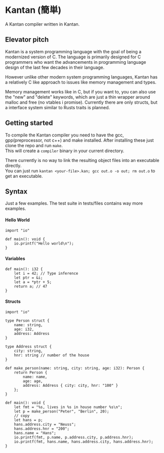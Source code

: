 # Kantan (簡単)

A Kantan compiler written in Kantan.

## Elevator pitch

Kantan is a system programming language with the goal of being a modernized version of C.
The language is primarily designed for C programmers who want the advancements in 
programming language design of the last few decades in their language.

However unlike other modern system programming languages, Kantan has a relatively
C like approach to issues like memory management and types.

Memory management works like in C, but if you want to, you can also use the "new" and "delete"
keywords, which are just a thin wrapper around malloc and free (no vtables i promise).
Currently there are only structs, but a interface system similar to Rusts traits is planned.

## Getting started

To compile the Kantan compiler you need to have the gcc, gpp(preprocessor, not c++) and make installed. 
After installing these just clone the repo and run `make`. <br/>
This will create a `compiler` binary in your current directory.

There currently is no way to link the resulting object files into an executable directly.<br/>
You can just run `kantan <your-file>.kan; gcc out.o -o out; rm out.o` to get an executable.

## Syntax

Just a few examples. The test suite in tests/files contains way more examples.

#### Hello World
```
import "io"

def main(): void {
    io.printf("Hello world\n");
}
```

#### Variables
```
def main(): i32 {
    let i = 42; // Type inference
    let ptr = &i;
    let a = *ptr + 5;
    return a; // 47
}
```

#### Structs
```
import "io"

type Person struct {
    name: string,
    age: i32,
    address: Address
}

type Address struct {
    city: string,
    hnr: string // number of the house
}

def make_person(name: string, city: string, age: i32): Person {
    return Person { 
        name: name, 
        age: age, 
        address: Address { city: city, hnr: "100" } 
    };
}

def main(): void {
    let fmt = "%s, lives in %s in house number %s\n";
    let p = make_person("Peter", "Berlin", 20);
    // copy
    let hans = p;
    hans.address.city = "Neuss";
    hans.address.hnr = "200";
    hans.name = "Hans";
    io.printf(fmt, p.name, p.address.city, p.address.hnr);
    io.printf(fmt, hans.name, hans.address.city, hans.address.hnr);
}
```
